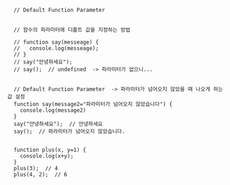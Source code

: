       // Default Function Parameter


      // 함수의 파라미터에 디폴트 값을 지정하는 방법

      // function say(messeage) {
      //   console.log(messeage);
      // }
      // say("안녕하세요");
      // say();  // undefined  -> 파라미터가 없으니...


      // Default Function Parameter  -> 파라미터가 넘어오지 않았을 때 나오게 하는 값 설정
      function say(message2="파라미터가 넘어오지 않았습니다") {
        console.log(message2)
      }
      say("안녕하세요");  // 안녕하세요
      say();  // 파라미터가 넘어오지 않았습니다.


      function plus(x, y=1) {
        console.log(x+y);
      }
      plus(3);  // 4
      plus(4, 2);  // 6
